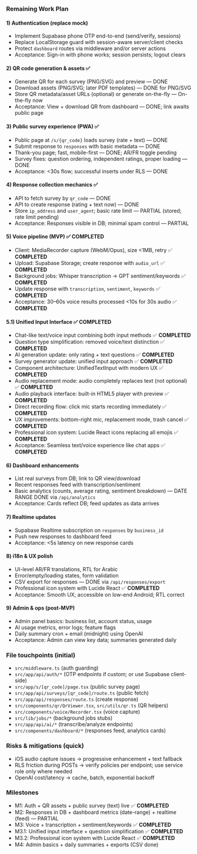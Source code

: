 ### Remaining Work Plan

#### 1) Authentication (replace mock)
- Implement Supabase phone OTP end-to-end (send/verify, sessions)
- Replace LocalStorage guard with session-aware server/client checks
- Protect `dashboard` routes via middleware and/or server actions
- Acceptance: Sign-in with phone works; session persists; logout clears

#### 2) QR code generation & assets ✅
- Generate QR for each survey (PNG/SVG) and preview — DONE
- Download assets (PNG/SVG; later PDF templates) — DONE for PNG/SVG
- Store QR metadata/asset URLs (optional) or generate on-the-fly — On-the-fly now
- Acceptance: View + download QR from dashboard — DONE; link awaits public page

#### 3) Public survey experience (PWA) ✅
- Public page at `/s/{qr_code}` loads survey (rate + text) — DONE
- Submit response to `responses` with basic metadata — DONE
- Thank-you page; fast, mobile-first — DONE; AR/FR toggle pending
- Survey fixes: question ordering, independent ratings, proper loading — DONE
- Acceptance: <30s flow; successful inserts under RLS — DONE

#### 4) Response collection mechanics ✅
- API to fetch survey by `qr_code` — DONE
- API to create response (rating + text now) — DONE
- Store `ip_address` and `user_agent`; basic rate limit — PARTIAL (stored; rate limit pending)
- Acceptance: Responses visible in DB; minimal spam control — PARTIAL

#### 5) Voice pipeline (MVP) ✅ **COMPLETED**
- Client: MediaRecorder capture (WebM/Opus), size <1MB, retry ✅ **COMPLETED**
- Upload: Supabase Storage; create response with `audio_url` ✅ **COMPLETED**
- Background jobs: Whisper transcription → GPT sentiment/keywords ✅ **COMPLETED**
- Update response with `transcription`, `sentiment`, `keywords` ✅ **COMPLETED**
- Acceptance: 30–60s voice results processed <10s for 30s audio ✅ **COMPLETED**

#### 5.1) Unified Input Interface ✅ **COMPLETED**
- Chat-like text/voice input combining both input methods ✅ **COMPLETED**
- Question type simplification: removed voice/text distinction ✅ **COMPLETED**
- AI generation update: only rating + text questions ✅ **COMPLETED**
- Survey generator update: unified input approach ✅ **COMPLETED**
- Component architecture: UnifiedTextInput with modern UX ✅ **COMPLETED**
- Audio replacement mode: audio completely replaces text (not optional) ✅ **COMPLETED**
- Audio playback interface: built-in HTML5 player with preview ✅ **COMPLETED**
- Direct recording flow: click mic starts recording immediately ✅ **COMPLETED**
- UX improvements: bottom-right mic, replacement mode, trash cancel ✅ **COMPLETED**
- Professional icon system: Lucide React icons replacing all emojis ✅ **COMPLETED**
- Acceptance: Seamless text/voice experience like chat apps ✅ **COMPLETED**

#### 6) Dashboard enhancements
- List real surveys from DB; link to QR view/download
- Recent responses feed with transcription/sentiment
- Basic analytics (counts, average rating, sentiment breakdown) — DATE RANGE DONE via `/api/analytics`
- Acceptance: Cards reflect DB; feed updates as data arrives

#### 7) Realtime updates
- Supabase Realtime subscription on `responses` by `business_id`
- Push new responses to dashboard feed
- Acceptance: <5s latency on new response cards

#### 8) i18n & UX polish
- UI-level AR/FR translations, RTL for Arabic
- Error/empty/loading states, form validation
- CSV export for responses — DONE via `/api/responses/export`
- Professional icon system with Lucide React ✅ **COMPLETED**
- Acceptance: Smooth UX; accessible on low-end Android; RTL correct

#### 9) Admin & ops (post-MVP)
- Admin panel basics: business list, account status, usage
- AI usage metrics, error logs; feature flags
- Daily summary cron + email (midnight) using OpenAI
- Acceptance: Admin can view key data; summaries generated daily

### File touchpoints (initial)
- `src/middleware.ts` (auth guarding)
- `src/app/api/auth/*` (OTP endpoints if custom; or use Supabase client-side)
- `src/app/s/[qr_code]/page.tsx` (public survey page)
- `src/app/api/surveys/[qr_code]/route.ts` (public fetch)
- `src/app/api/responses/route.ts` (create response)
- `src/components/qr/QrViewer.tsx`, `src/utils/qr.ts` (QR helpers)
- `src/components/voice/Recorder.tsx` (voice capture)
- `src/lib/jobs/*` (background jobs stubs)
- `src/app/api/ai/*` (transcribe/analyze endpoints)
- `src/components/dashboard/*` (responses feed, analytics cards)

### Risks & mitigations (quick)
- iOS audio capture issues → progressive enhancement + text fallback
- RLS friction during POSTs → verify policies per endpoint; use service role only where needed
- OpenAI cost/latency → cache, batch, exponential backoff

### Milestones
- M1: Auth + QR assets + public survey (text) live ✅ **COMPLETED**
- M2: Responses in DB + dashboard metrics (date-range) + realtime (feed) — PARTIAL
- M3: Voice + transcription + sentiment/keywords ✅ **COMPLETED**
- M3.1: Unified input interface + question simplification ✅ **COMPLETED**
- M3.2: Professional icon system with Lucide React ✅ **COMPLETED**
- M4: Admin basics + daily summaries + exports (CSV done)

